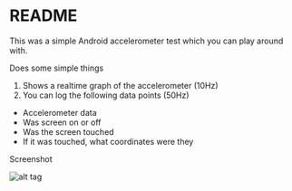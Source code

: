 README
=========

This was a simple Android accelerometer test which you can play around with.

Does some simple things

1. Shows a realtime graph of the accelerometer (10Hz)
2. You can log the following data points (50Hz)
 * Accelerometer data
 * Was screen on or off
 * Was the screen touched
 * If it was touched, what coordinates were they

Screenshot

![alt tag](https://raw.githubusercontent.com/dipankar/acceltest/master/screenshot1.png)


